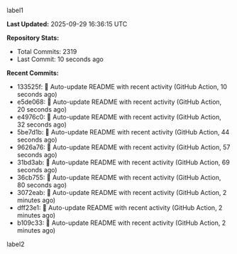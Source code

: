 
label1 
<!-- ACTIVITY_START -->
**Last Updated:** 2025-09-29 16:36:15 UTC

**Repository Stats:**
- Total Commits: 2319
- Last Commit: 10 seconds ago

**Recent Commits:**
- 133525f: 🤖 Auto-update README with recent activity (GitHub Action, 10 seconds ago)
- e5de068: 🤖 Auto-update README with recent activity (GitHub Action, 20 seconds ago)
- e4976c0: 🤖 Auto-update README with recent activity (GitHub Action, 32 seconds ago)
- 5be7d1b: 🤖 Auto-update README with recent activity (GitHub Action, 44 seconds ago)
- 9626a76: 🤖 Auto-update README with recent activity (GitHub Action, 57 seconds ago)
- 31bd3ab: 🤖 Auto-update README with recent activity (GitHub Action, 69 seconds ago)
- 36cb755: 🤖 Auto-update README with recent activity (GitHub Action, 80 seconds ago)
- 3072eab: 🤖 Auto-update README with recent activity (GitHub Action, 2 minutes ago)
- dff23e1: 🤖 Auto-update README with recent activity (GitHub Action, 2 minutes ago)
- b109c33: 🤖 Auto-update README with recent activity (GitHub Action, 2 minutes ago)
<!-- ACTIVITY_END -->

label2
